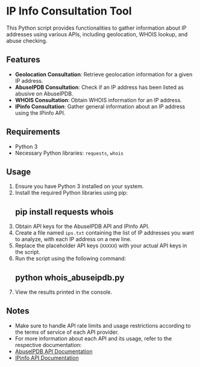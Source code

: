 # IP Info Consultation Tool

This Python script provides functionalities to gather information about IP addresses using various APIs, including geolocation, WHOIS lookup, and abuse checking.

## Features

- **Geolocation Consultation**: Retrieve geolocation information for a given IP address.
- **AbuseIPDB Consultation**: Check if an IP address has been listed as abusive on AbuseIPDB.
- **WHOIS Consultation**: Obtain WHOIS information for an IP address.
- **IPinfo Consultation**: Gather general information about an IP address using the IPinfo API.

## Requirements

- Python 3
- Necessary Python libraries: `requests`, `whois`

## Usage

1. Ensure you have Python 3 installed on your system.
2. Install the required Python libraries using pip:
   ## pip install requests whois
4. Obtain API keys for the AbuseIPDB API and IPinfo API.
5. Create a file named `ips.txt` containing the list of IP addresses you want to analyze, with each IP address on a new line.
6. Replace the placeholder API keys (`XXXXX`) with your actual API keys in the script.
7. Run the script using the following command:
   ## python whois_abuseipdb.py
9. View the results printed in the console.

## Notes

- Make sure to handle API rate limits and usage restrictions according to the terms of service of each API provider.
- For more information about each API and its usage, refer to the respective documentation:
- [AbuseIPDB API Documentation](https://docs.abuseipdb.com/)
- [IPinfo API Documentation](https://ipinfo.io/developers)
